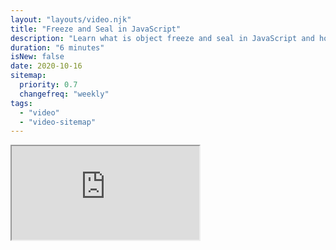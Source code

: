 ```yaml
---
layout: "layouts/video.njk"
title: "Freeze and Seal in JavaScript"
description: "Learn what is object freeze and seal in JavaScript and how to use them"
duration: "6 minutes"
isNew: false
date: 2020-10-16
sitemap:
  priority: 0.7
  changefreq: "weekly"
tags:
  - "video"
  - "video-sitemap"
---
```


<iframe class="w-full aspect-video mb-5" src="https://www.youtube.com/embed/O3uT2l6vgZ8" title="Freeze and Seal in JavaScript" />